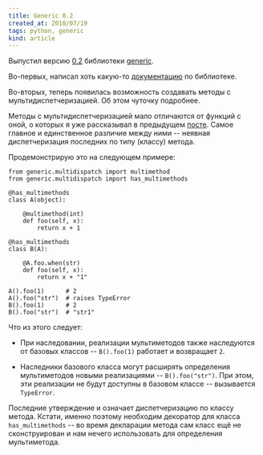 ```yaml
---
title: Generic 0.2
created_at: 2010/07/19
tags: python, generic
kind: article
---
```


Выпустил версию [0.2][generic_0.2] библиотеки [generic][generic_github].

Во-первых, написал хоть какую-то [документацию][generic_docs] по библиотеке.

Во-вторых, теперь появилась возможность создавать методы с
мультидиспетчеризацией. Об этом чуточку подробнее.

Методы с мультидиспетчеризацией мало отличаются от функций с оной, о которых я
уже рассказывал в предыдущем [посте][prev_post]. Самое главное и единственное
различие между ними -- неявная диспетчеризация последних по типу (классу)
метода.

Продемонстрирую это на следующем примере:

    from generic.multidispatch import multimethod
    from generic.multidispatch import has_multimethods

    @has_multimethods
    class A(object):
        
        @multimethod(int)
        def foo(self, x):
            return x + 1

    @has_multimethods
    class B(A):
    
        @A.foo.when(str)
        def foo(self, x):
            return x + "1"

    A().foo(1)      # 2
    A().foo("str")  # raises TypeError
    B().foo(1)      # 2
    B().foo("str")  # "str1"

Что из этого следует:

- При наследовании, реализации мультиметодов также наследуются от базовых
  классов -- ``B().foo(1)`` работает и возвращает ``2``.

- Наследники базового класса могут расширять определения мультиметодов новыми
  реализациями -- ``B().foo("str")``. При этом, эти реализации не будут
  доступны в базовом классе -- вызывается ``TypeError``.

Последние утверждение и означает диспетчеризацию по классу метода. Кстати,
именно поэтому необходим декоратор для класса ``has_multimethods`` -- во время
декларации метода сам класс ещё не сконструирован и нам нечего использовать для
определения мультиметода.


[generic_github]: http://github.com/andreypopp/generic
[generic_0.2]: http://pypi.python.org/pypi/generic/0.2
[generic_docs]: http://packages.python.org/generic
[prev_post]: http://braintrace.ru/posts/2010-07-16-generic-multidispatching.html
